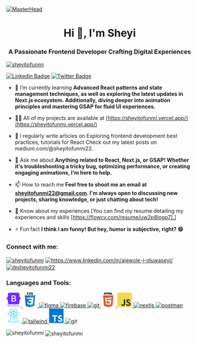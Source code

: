 [<img src="https://miro.medium.com/v2/resize:fit:679/1*NCGC9pN10cTacXQpBq7PvA.gif" alt="MasterHead" width="1500" height="300">](https://sheyitofunmi.vercel.app/)

<h1 align="center">Hi 👋, I'm Sheyi</h1>
<h3 align="center">A Passionate Frontend Developer Crafting Digital Experiences</h3>

<img  align="right"  width="400" src="https://cdn.dribbble.com/users/4055494/screenshots/15215756/media/d2b66c4ca0192aa26d103448b3d1518b.gif" alt="" />

<p align="left"> <a href="https://twitter.com/sheyitofunmi" target="blank"><img src="https://img.shields.io/twitter/follow/sheyitofunmi?logo=twitter&style=for-the-badge" alt="sheyitofunmi" /></a>     
</p>

[![Linkedin Badge](https://img.shields.io/badge/-sheyitofunmi-blue?style=for-the-badge&logo=Linkedin&logoColor=white&link=https://www.linkedin.com/in/ajewole-j-oluwaseyi-71b726235/)](https://www.linkedin.com/in/ajewole-j-oluwaseyi-71b726235/) [![Twitter Badge](https://img.shields.io/badge/-@sheyitofunmi-1ca0f1?style=for-the-badge&logo=twitter&logoColor=white&link=https://twitter.com/sheyitofunmi)](https://twitter.com/sheyitofunmi)


- 🌱 I’m currently learning **Advanced React patterns and state management techniques, as well as exploring the latest updates in Next.js ecosystem. Additionally, diving deeper into animation principles and mastering GSAP for fluid UI experiences.**
  

- 👨‍💻 All of my projects are available at [https://sheyitofunmi.vercel.app/](https://sheyitofunmi.vercel.app/)
  

- 📝 I regularly write articles on Exploring frontend development best practices, tutorials for React Check out my latest posts on medium.com/@sheyitofunmi22.
  

- 💬 Ask me about **Anything related to React, Next.js, or GSAP! Whether it's troubleshooting a tricky bug, optimizing performance, or creating engaging animations, I'm here to help.**

- 📫 How to reach me **Feel free to shoot me an email at sheyitofunmi22@gmail.com. I'm always open to discussing new projects, sharing knowledge, or just chatting about tech!**

- 📄 Know about my experiences [You can find my resume detailing my experiences and skills [https://flowcv.com/resume/uw2p8logp7].]

- ⚡ Fun fact **I think I am funny! But hey, humor is subjective, right? 😄**



<h3 align="left">Connect with me:</h3>
<p align="left">
<a href="https://twitter.com/sheyitofunmi" target="blank"><img align="center" src="https://raw.githubusercontent.com/rahuldkjain/github-profile-readme-generator/master/src/images/icons/Social/twitter.svg" alt="sheyitofunmi" height="30" width="40" /></a>
<a href="https://linkedin.com/in/https://www.linkedin.com/in/ajewole-j-oluwaseyi/" target="blank"><img align="center" src="https://raw.githubusercontent.com/rahuldkjain/github-profile-readme-generator/master/src/images/icons/Social/linked-in-alt.svg" alt="https://www.linkedin.com/in/ajewole-j-oluwaseyi/" height="30" width="40" /></a>
<a href="https://medium.com/@sheyitofunmi22" target="blank"><img align="center" src="https://raw.githubusercontent.com/rahuldkjain/github-profile-readme-generator/master/src/images/icons/Social/medium.svg" alt="@sheyitofunmi22" height="30" width="40" /></a>
</p>

<h3 align="left">Languages and Tools:</h3>
<p align="left"> <a href="https://getbootstrap.com" target="_blank" rel="noreferrer"> <img src="https://raw.githubusercontent.com/devicons/devicon/master/icons/bootstrap/bootstrap-plain-wordmark.svg" alt="bootstrap" width="40" height="40"/> </a> <a href="https://www.w3schools.com/css/" target="_blank" rel="noreferrer"> <img src="https://raw.githubusercontent.com/devicons/devicon/master/icons/css3/css3-original-wordmark.svg" alt="css3" width="40" height="40"/> </a> <a href="https://www.figma.com/" target="_blank" rel="noreferrer"> <img src="https://www.vectorlogo.zone/logos/figma/figma-icon.svg" alt="figma" width="40" height="40"/> </a> <a href="https://firebase.google.com/" target="_blank" rel="noreferrer"> <img src="https://www.vectorlogo.zone/logos/firebase/firebase-icon.svg" alt="firebase" width="40" height="40"/> </a> <a href="https://git-scm.com/" target="_blank" rel="noreferrer"> <img src="https://www.vectorlogo.zone/logos/git-scm/git-scm-icon.svg" alt="git" width="40" height="40"/> </a> <a href="https://www.w3.org/html/" target="_blank" rel="noreferrer"> <img src="https://raw.githubusercontent.com/devicons/devicon/master/icons/html5/html5-original-wordmark.svg" alt="html5" width="40" height="40"/> </a> <a href="https://developer.mozilla.org/en-US/docs/Web/JavaScript" target="_blank" rel="noreferrer"> <img src="https://raw.githubusercontent.com/devicons/devicon/master/icons/javascript/javascript-original.svg" alt="javascript" width="40" height="40"/> </a> <a href="https://nextjs.org/" target="_blank" rel="noreferrer"> <img src="https://cdn.worldvectorlogo.com/logos/nextjs-2.svg" alt="nextjs" width="40" height="40"/> </a> <a href="https://postman.com" target="_blank" rel="noreferrer"> <img src="https://www.vectorlogo.zone/logos/getpostman/getpostman-icon.svg" alt="postman" width="40" height="40"/> </a> <a href="https://reactjs.org/" target="_blank" rel="noreferrer"> <img src="https://raw.githubusercontent.com/devicons/devicon/master/icons/react/react-original-wordmark.svg" alt="react" width="40" height="40"/> </a> <a href="https://tailwindcss.com/" target="_blank" rel="noreferrer"> <img src="https://www.vectorlogo.zone/logos/tailwindcss/tailwindcss-icon.svg" alt="tailwind" width="40" height="40"/> </a> <a href="https://www.typescriptlang.org/" target="_blank" rel="noreferrer"> <img src="https://raw.githubusercontent.com/devicons/devicon/master/icons/typescript/typescript-original.svg" alt="typescript" width="40" height="40"/> </a>  <img src="https://www.vectorlogo.zone/logos/git-scm/git-scm-icon.svg" alt="git" width="40" height="40"/>   </p>

<p><img align="left" src="https://github-readme-stats.vercel.app/api/top-langs?username=sheyitofunmi&show_icons=true&locale=en&layout=compact" alt="sheyitofunmi" /></p>

<p>&nbsp;<img align="center" src="https://github-readme-stats.vercel.app/api?username=sheyitofunmi&show_icons=true&locale=en" alt="sheyitofunmi" /></p>













